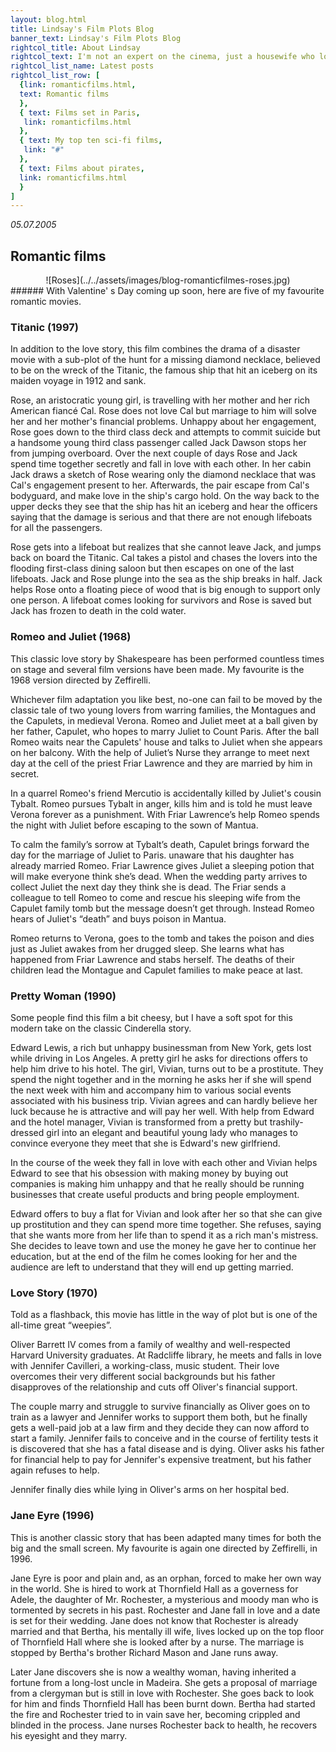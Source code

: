 ```yaml
---
layout: blog.html
title: Lindsay's Film Plots Blog
banner_text: Lindsay's Film Plots Blog
rightcol_title: About Lindsay
rightcol_text: I'm not an expert on the cinema, just a housewife who loves films, and always has! Since I was ten years old I've kept a diary of every film I've ever seen on TV, at the cinema or on video or DVD. Now that my children have moved away from home, I thought it would be fun to share my ideas through this blog. I hope you like it!
rightcol_list_name: Latest posts
rightcol_list_row: [
  {link: romanticfilms.html,
  text: Romantic films
  },
  { text: Films set in Paris,
   link: romanticfilms.html
  },
  { text: My top ten sci-fi films,
   link: "#"
  },
  { text: Films about pirates,
  link: romanticfilms.html
  }
]
---
```

_05.07.2005_

## Romantic films
<center>![Roses](../../assets/images/blog-romanticfilmes-roses.jpg)</center>
###### With Valentine' s Day coming up soon, here are five of my favourite romantic movies.

### Titanic (1997)

In addition to the love story, this film combines the drama of a disaster movie with a sub-plot of the hunt for a missing diamond necklace, believed to be on the wreck of the Titanic, the famous ship that hit an iceberg on its maiden voyage in 1912 and sank.

Rose, an aristocratic young girl, is travelling with her mother and her rich American fiancé Cal. Rose does not love Cal but marriage to him will solve her and her mother's financial problems. Unhappy about her engagement, Rose goes down to the third class deck and attempts to commit suicide but a handsome young third class passenger called Jack Dawson stops her from jumping overboard. Over the next couple of days Rose and Jack spend time together secretly and fall in love with each other. In her cabin Jack draws a sketch of Rose wearing only the diamond necklace that was Cal's engagement present to her. Afterwards, the pair escape from Cal's bodyguard, and make love in the ship's cargo hold. On the way back to the upper decks they see that the ship has hit an iceberg and hear the officers saying that the damage is serious and that there are not enough lifeboats for all the passengers.

Rose gets into a lifeboat but realizes that she cannot leave Jack, and jumps back on board the Titanic. Cal takes a pistol and chases the lovers into the flooding first-class dining saloon but then escapes on one of the last lifeboats. Jack and Rose plunge into the sea as the ship breaks in half. Jack helps Rose onto a floating piece of wood that is big enough to support only one person. A lifeboat comes looking for survivors and Rose is saved but Jack has frozen to death in the cold water.

### Romeo and Juliet (1968)

This classic love story by Shakespeare has been performed countless times on stage and several film versions have been made. My favourite is the 1968 version directed by Zeffirelli.

Whichever film adaptation you like best, no-one can fail to be moved by the classic tale of two young lovers from warring families, the Montagues and the Capulets, in medieval Verona. Romeo and Juliet meet at a ball given by her father, Capulet, who hopes to marry Juliet to Count Paris. After the ball Romeo waits near the Capulets' house and talks to Juliet when she appears on her balcony. With the help of Juliet’s Nurse they arrange to meet next day at the cell of the priest Friar Lawrence and they are married by him in secret.

In a quarrel Romeo's friend Mercutio is accidentally killed by Juliet's cousin Tybalt. Romeo pursues Tybalt in anger, kills him and is told he must leave Verona forever as a punishment. With Friar Lawrence’s help Romeo spends the night with Juliet before escaping to the sown of Mantua.

To calm the family’s sorrow at Tybalt’s death, Capulet brings forward the day for the marriage of Juliet to Paris. unaware that his daughter has already married Romeo. Friar Lawrence gives Juliet a sleeping potion that will make everyone think she’s dead. When the wedding party arrives to collect Juliet the next day they think she is dead. The Friar sends a colleague to tell Romeo to come and rescue his sleeping wife from the Capulet family tomb but the message doesn’t get through. Instead Romeo hears of Juliet's “death” and buys poison in Mantua.

Romeo returns to Verona, goes to the tomb and takes the poison and dies just as Juliet awakes from her drugged sleep. She learns what has happened from Friar Lawrence and stabs herself. The deaths of their children lead the Montague and Capulet families to make peace at last.

### Pretty Woman (1990)

Some people find this film a bit cheesy, but I have a soft spot for this modern take on the classic Cinderella story.

Edward Lewis, a rich but unhappy businessman from New York, gets lost while driving in Los Angeles. A pretty girl he asks for directions offers to help him drive to his hotel. The girl, Vivian, turns out to be a prostitute. They spend the night together and in the morning he asks her if she will spend the next week with him and accompany him to various social events associated with his business trip. Vivian agrees and can hardly believe her luck because he is attractive and will pay her well. With help from Edward and the hotel manager, Vivian is transformed from a pretty but trashily-dressed girl into an elegant and beautiful young lady who manages to convince everyone they meet that she is Edward's new girlfriend.

In the course of the week they fall in love with each other and Vivian helps Edward to see that his obsession with making money by buying out companies is making him unhappy and that he really should be running businesses that create useful products and bring people employment.

Edward offers to buy a flat for Vivian and look after her so that she can give up prostitution and they can spend more time together. She refuses, saying that she wants more from her life than to spend it as a rich man's mistress. She decides to leave town and use the money he gave her to continue her education, but at the end of the film he comes looking for her and the audience are left to understand that they will end up getting married.

### Love Story (1970)

Told as a flashback, this movie has little in the way of plot but is one of the all-time great “weepies”.

Oliver Barrett IV comes from a family of wealthy and well-respected Harvard University graduates. At Radcliffe library, he meets and falls in love with Jennifer Cavilleri, a working-class, music student. Their love overcomes their very different social backgrounds but his father disapproves of the relationship and cuts off Oliver's financial support.

The couple marry and struggle to survive financially as Oliver goes on to train as a lawyer and Jennifer works to support them both, but he finally gets a well-paid job at a law firm and they decide they can now afford to start a family. Jennifer fails to conceive and in the course of fertility tests it is discovered that she has a fatal disease and is dying. Oliver asks his father for financial help to pay for Jennifer's expensive treatment, but his father again refuses to help.

Jennifer finally dies while lying in Oliver's arms on her hospital bed.

### Jane Eyre (1996)

This is another classic story that has been adapted many times for both the big and the small screen. My favourite is again one directed by Zeffirelli, in 1996\.

Jane Eyre is poor and plain and, as an orphan, forced to make her own way in the world. She is hired to work at Thornfield Hall as a governess for Adele, the daughter of Mr. Rochester, a mysterious and moody man who is tormented by secrets in his past. Rochester and Jane fall in love and a date is set for their wedding. Jane does not know that Rochester is already married and that Bertha, his mentally ill wife, lives locked up on the top floor of Thornfield Hall where she is looked after by a nurse. The marriage is stopped by Bertha's brother Richard Mason and Jane runs away.

Later Jane discovers she is now a wealthy woman, having inherited a fortune from a long-lost uncle in Madeira. She gets a proposal of marriage from a clergyman but is still in love with Rochester. She goes back to look for him and finds Thornfield Hall has been burnt down. Bertha had started the fire and Rochester tried to in vain save her, becoming crippled and blinded in the process. Jane nurses Rochester back to health, he recovers his eyesight and they marry.
